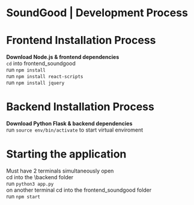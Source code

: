 # SoundGood | Development Process

# Frontend Installation Process
**Download Node.js & frontend dependencies** <br />
`cd` into frontend_soundgood <br />
run `npm install` <br />
run `npm install react-scripts` <br />
run `npm install jquery` <br />

# Backend Installation Process
**Download Python Flask & backend dependencies** <br />
run `source env/bin/activate` to start virtual enviroment <br />

# Starting the application <br />
Must have 2 terminals simultaneously open <br />
cd into the \backend folder <br />
run `python3 app.py` <br />
on another terminal cd into the frontend_soundgood folder <br />
run `npm start` <br />
